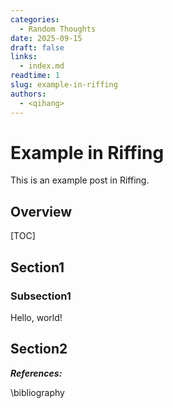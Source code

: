 ```yaml
---
categories:
  - Random Thoughts
date: 2025-09-15
draft: false
links:
  - index.md
readtime: 1
slug: example-in-riffing
authors:
  - <qihang>
---
```

# Example in Riffing
This is an example post in Riffing.
<!-- more -->
## Overview
[TOC]
## Section1
### Subsection1
Hello, world!
## Section2

***References:***

\bibliography